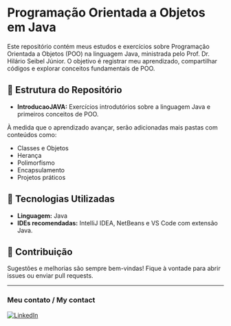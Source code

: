 # Programação Orientada a Objetos em Java

Este repositório contém meus estudos e exercícios sobre Programação Orientada a Objetos (POO) na linguagem Java, ministrada pelo Prof. Dr. Hilário Seibel Júnior. O objetivo é registrar meu aprendizado, compartilhar códigos e explorar conceitos fundamentais de POO.

## 📁 Estrutura do Repositório

- **IntroducaoJAVA:** Exercícios introdutórios sobre a linguagem Java e primeiros conceitos de POO.

À medida que o aprendizado avançar, serão adicionadas mais pastas com conteúdos como:
- Classes e Objetos
- Herança
- Polimorfismo
- Encapsulamento
- Projetos práticos

## 🚀 Tecnologias Utilizadas
- **Linguagem:** Java
- **IDEs recomendadas:** IntelliJ IDEA, NetBeans e VS Code com extensão Java.

## 🤝 Contribuição
Sugestões e melhorias são sempre bem-vindas! Fique à vontade para abrir issues ou enviar pull requests.

---

### Meu contato / My contact
[![LinkedIn](https://img.shields.io/badge/linkedin-blue?style=for-the-badge&logo=linkedin)](https://www.linkedin.com/in/gustavo-saraiva-222386235/)

